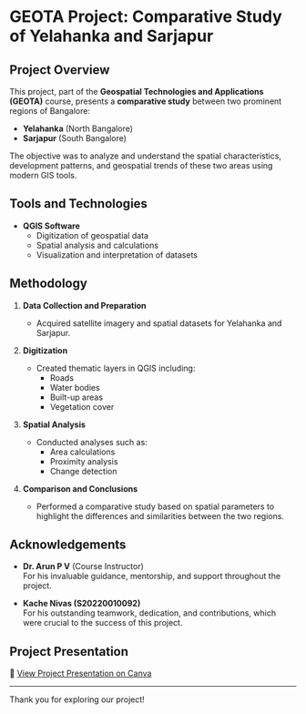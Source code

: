 # GEOTA Project: Comparative Study of Yelahanka and Sarjapur

## Project Overview
This project, part of the **Geospatial Technologies and Applications (GEOTA)** course, presents a **comparative study** between two prominent regions of Bangalore:  
- **Yelahanka** (North Bangalore)  
- **Sarjapur** (South Bangalore)

The objective was to analyze and understand the spatial characteristics, development patterns, and geospatial trends of these two areas using modern GIS tools.

## Tools and Technologies
- **QGIS Software**
  - Digitization of geospatial data
  - Spatial analysis and calculations
  - Visualization and interpretation of datasets

## Methodology
1. **Data Collection and Preparation**  
   - Acquired satellite imagery and spatial datasets for Yelahanka and Sarjapur.

2. **Digitization**  
   - Created thematic layers in QGIS including:
     - Roads
     - Water bodies
     - Built-up areas
     - Vegetation cover

3. **Spatial Analysis**  
   - Conducted analyses such as:
     - Area calculations
     - Proximity analysis
     - Change detection

4. **Comparison and Conclusions**  
   - Performed a comparative study based on spatial parameters to highlight the differences and similarities between the two regions.

## Acknowledgements
- **Dr. Arun P V** (Course Instructor)  
  For his invaluable guidance, mentorship, and support throughout the project.

- **Kache Nivas (S20220010092)**  
  For his outstanding teamwork, dedication, and contributions, which were crucial to the success of this project.

## Project Presentation
🔗 [View Project Presentation on Canva](https://www.canva.com/design/DAGj8tss3l4/oSLKzc5ZipTtRHbozEg9xA/edit?utm_content=DAGj8tss3l4&utm_campaign=designshare&utm_medium=link2&utm_source=sharebutton)

---

Thank you for exploring our project!
